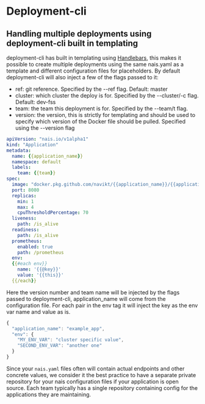 Deployment-cli
==============

## Handling multiple deployments using deployment-cli built in templating

deployment-cli has built in templating using [Handlebars](https://handlebarsjs.com/), this makes it possible to create
multiple deployments using the same nais.yaml as a template and different configuration files for placeholders. By
default deployment-cli will also inject a few of the flags passed to it:

 * ref: git reference. Specified by the --ref flag. Default: master
 * cluster: which cluster the deploy is for. Specified by the --cluster/-c flag. Default: dev-fss
 * team: the team this deployment is for. Specified by the --team/t flag.
 * version: the version, this is strictly for templating and should be used to specify which version of the Docker file should be pulled. Specified using the --version flag

```yaml
apiVersion: "nais.io/v1alpha1"
kind: "Application"
metadata:
  name: {{application_name}}
  namespace: default
  labels:
    team: {{team}}
spec:
  image: "docker.pkg.github.com/navikt/{{application_name}}/{{application_name}}:{{version}}"
  port: 8080
  replicas:
    min: 1
    max: 4
    cpuThresholdPercentage: 70
  liveness:
    path: /is_alive
  readiness:
    path: /is_alive
  prometheus:
    enabled: true
    path: /prometheus
  env:
  {{#each env}}
    name: '{{@key}}'
    value: '{{this}}'
  {{/each}}
```

Here the version number and team name will be injected by the flags passed to deployment-cli, application_name will come
from the configuration file. For each pair in the env tag it will inject the key as the env var name and value as is.
```javascript
{
  "application_name": "example_app",
  "env": {
    "MY_ENV_VAR": "cluster specific value",
    "SECOND_ENV_VAR": "another one"
  }
}
```

Since your `nais.yaml` files often will contain actual endpoints and other concrete values, we consider it the best practice to have a separate private repository for your nais configuration files if your application is open source. Each team typically has a single repository containing config for the applications they are maintaining.
